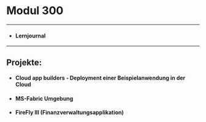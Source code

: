 # Modul 300

---

  - #### Lernjournal

---

## Projekte:

  - #### Cloud app builders - Deployment einer Beispielanwendung in der Cloud
  - #### MS-Fabric Umgebung
  - #### FireFly III (Finanzverwaltungsapplikation)
  

